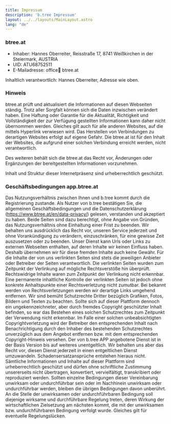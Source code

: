 ```yaml
---
title: Impressum
description: 'b.tree Impressum'
layout: ../../layouts/MainLayout.astro
lang: "de"
---
```


### btree.at

- Inhaber: Hannes Oberreiter, Reisstraße 17, 8741 Weißkirchen in der Steiermark, AUSTRIA
- UID: ATU68752511
- E-Mailadresse: office📧 btree.at

Inhaltlich verantwortlich: Hannes Oberreiter, Adresse wie oben.

### Hinweis

btree.at prüft und aktualisiert die Informationen auf diesen Webseiten ständig. Trotz aller Sorgfalt können sich die Daten inzwischen verändert haben. Eine Haftung oder Garantie für die Aktualität, Richtigkeit und Vollständigkeit der zur Verfügung gestellten Informationen kann daher nicht übernommen werden. Gleiches gilt auch für alle anderen Websites, auf die mittels Hyperlink verwiesen wird. Das Herstellen von Verbindungen zu derartigen Websites erfolgt auf eigene Gefahr. Die btree.at ist für den Inhalt der Websites, die aufgrund einer solchen Verbindung erreicht werden, nicht verantwortlich.

Des weiteren behält sich die btree.at das Recht vor, Änderungen oder Ergänzungen der bereitgestellten Informationen vorzunehmen.

Inhalt und Struktur dieser Internetpräsenz sind urheberrechtlich geschützt.

### Geschäftsbedingungen app.btree.at

Das Nutzungsverhältnis zwischen Ihnen und b.tree kommt durch die Registrierung zustande. Als Nutzer von b.tree bestätigen Sie, die allgemeinen Geschäftsbedingungen und die Datenschutzerklärung (<https://www.btree.at/en/data-privacy/>) gelesen, verstanden und akzeptiert zu haben. Beide Seiten sind dazu berechtigt, ohne Angabe von Gründen, das Nutzungsverhältnis ohne Einhaltung einer Frist zu beenden. Wir behalten uns ausdrücklich das Recht vor, unseren Service jederzeit und ohne Vorankündigung zu verändern, einzuschränken, für eine gewisse Zeit auszusetzen oder zu beenden. Unser Dienst kann Urls oder Links zu externen Webseiten enthalten, auf deren Inhalte wir keinen Einfluss haben. Deshalb übernehmen wir für diese fremden Inhalte auch keine Gewähr. Für die Inhalte der von uns verlinkten Seiten sind stets die jeweiligen Anbieter oder Betreiber der Seiten verantwortlich. Die verlinkten Seiten wurden zum Zeitpunkt der Verlinkung auf mögliche Rechtsverstöße hin überprüft. Rechtswidrige Inhalte waren zum Zeitpunkt der Verlinkung nicht erkennbar. Eine permanente inhaltliche Kontrolle der verlinkten Seiten ist jedoch ohne konkrete Anhaltspunkte einer Rechtsverletzung nicht zumutbar. Bei bekannt werden von Rechtsverletzungen werden wir derartige Links umgehend entfernen. Wir sind bemüht Schutzrechte Dritter bezüglich Grafiken, Fotos, Bildern und Texten zu beachten. Sollte sich auf dieser Plattform dennoch ein ungekennzeichneter, aber durch fremdes Copyright geschützter Inhalt befinden, so war das Bestehen eines solchen Schutzrechtes zum Zeitpunkt der Verwendung nicht erkennbar. Im Falle einer solchen unbeabsichtigten Copyrightverletzung wird der Betreiber den entsprechenden Inhalt nach Benachrichtigung durch den Inhaber des bestehenden Schutzrechtes unverzüglich aus dem Angebot entfernen bzw. mit dem entsprechenden Copyright-Hinweis versehen. Der von b.tree APP angebotene Dienst ist in der Basis Version bis auf weiteres unentgeltlich. Wir behalten uns aber das Recht vor, diesen Dienst jederzeit in einen entgeltlichen Dienst umzuwandeln. Schadensersatzansprüche entstehen hieraus nicht. Sämtliche Informationen und Inhalte auf dieser Plattform sind urheberrechtlich geschützt und dürfen ohne schriftliche Zustimmung unsererseits nicht übertragen, konvertiert, vervielfältigt, transkribiert oder reproduziert werden. Sollten einzelne Bedingungen dieser Vereinbarung unwirksam oder undurchführbar sein oder im Nachhinein unwirksam oder undurchführbar werden, bleiben die übrigen Bedingungen davon unberührt. An die Stelle der unwirksamen oder undurchführbaren Bedingung soll diejenige wirksame und durchführbare Regelung treten, deren Wirkung der wirtschaftlichen Zielsetzung am nächsten kommt, die mit der unwirksamen bzw. undurchführbaren Bedingung verfolgt wurde. Gleiches gilt für eventuelle Regelungslücken.
